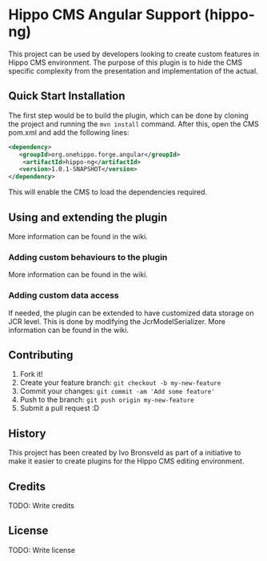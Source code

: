 # Hippo CMS Angular Support (hippo-ng)
This project can be used by developers looking to create custom features in Hippo CMS environment. The purpose of
this plugin is to hide the CMS specific complexity from the presentation and implementation of the actual.
## Quick Start Installation
The first step would be to build the plugin, which can be done by cloning the project and running the `mvn install` command.
After this, open the CMS pom.xml and add the following lines:
```xml
<dependency>
   <groupId>org.onehippo.forge.angular</groupId>
    <artifactId>hippo-ng</artifactId>
   <version>1.0.1-SNAPSHOT</version>
</dependency>
```

This will enable the CMS to load the dependencies required.  
## Using and extending the plugin
More information can be found in the wiki.
### Adding custom behaviours to the plugin
More information can be found in the wiki.
### Adding custom data access
If needed, the plugin can be extended to have customized data storage on JCR level. This is done by modifying the
JcrModelSerializer. More information can be found in the wiki.
## Contributing
1. Fork it!
2. Create your feature branch: `git checkout -b my-new-feature` 
3. Commit your changes: `git commit -am 'Add some feature'` 
4. Push to the branch: `git push origin my-new-feature` 
5. Submit a pull request :D

## History
This project has been created by Ivo Bronsveld as part of a initiative to make it easier to create plugins for the Hippo CMS editing environment. 
## Credits
TODO: Write credits
## License
TODO: Write license
